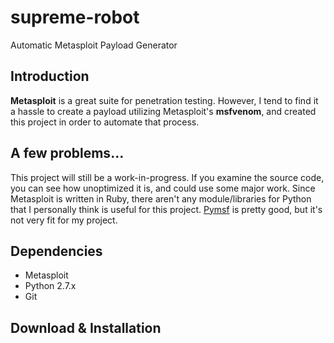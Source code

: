 # supreme-robot
Automatic Metasploit Payload Generator

## Introduction

__Metasploit__ is a great suite for penetration testing. However, I tend to find it a hassle to create a payload utilizing Metasploit's __msfvenom__, and created this project in order to automate that process.

## A few problems...

This project will still be a work-in-progress. If you examine the source code, you can see how unoptimized it is, and could use some major work. Since Metasploit is written in Ruby, there aren't any module/libraries for Python that I personally think is useful for this project.
[Pymsf](http://www.primalsecurity.net/python-for-metasploit-automation/) is pretty good, but it's not very fit for my project.

## Dependencies

* Metasploit
* Python 2.7.x
* Git

## Download & Installation
